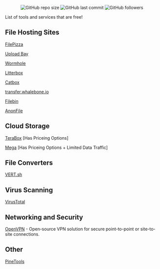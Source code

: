 <p align="center">
<img alt="GitHub repo size" src="https://img.shields.io/github/repo-size/official3gamer/Free-Tech-Tools-List">
<img alt="GitHub last commit" src="https://img.shields.io/github/last-commit/official3gamer/Free-Tech-Tools-List?display_timestamp=committer">
<img alt="GitHub followers" src="https://img.shields.io/github/followers/official3gamer">
</p>


List of tools and services that are free!

## File Hosting Sites
[FilePizza](https://file.pizza/) 

[Upload Bay](https://uploadbay.net/) 

[Wormhole](https://wormhole.app/) 

[Litterbox](https://litterbox.catbox.moe/)

[Catbox](https://catbox.moe/)

[transfer.whalebone.io](https://transfer.whalebone.io/) 

[Filebin](https://filebin.net/) 

[AnonFile](https://www.anonfile.la/)

## Cloud Storage
[TeraBox](https://www.terabox.com/) [Has Priceing Options]

[Mega](https://mega.io/) [Has Priceing Options + Limited Data Traffic]

## File Converters
[VERT.sh](https://vert.sh/)

## Virus Scanning
[VirusTotal](https://www.virustotal.com/)

## Networking and Security
[OpenVPN](https://openvpn.net/) - Open-source VPN solution for secure point-to-point or site-to-site connections.


## Other
[PineTools](https://pinetools.com/)
